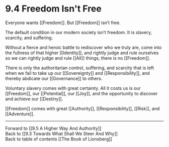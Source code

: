 # 9.4 Freedom Isn't Free

Everyone wants [[Freedom]]. But [[Freedom]] isn’t free.

The default condition in our modern society isn’t freedom. It is slavery, scarcity, and suffering.

Without a fierce and heroic battle to rediscover who we truly are, come into the fullness of that higher [[Identity]], and rightly judge and rule ourselves so we can rightly judge and rule [[All]] things, there is no [[Freedom]].

There is only the authoritarian control, suffering, and scarcity that is left when we fail to take up our [[Sovereignty]] and [[Responsibility]], and thereby abdicate  our [[Governance]] to others.

Voluntary slavery comes with great certainty. All it costs us is our [[Freedom]], our [[Potential]], our [[Joy]], and the opportunity to discover and achieve our [[Destiny]].

[[Freedom]] comes with great [[Authority]], [[Responsibility]], [[Risk]], and [[Adventure]].

___

Forward to [[9.5 A Higher Way And Authority]]  
Back to [[9.3 Towards What Shall We Steer And Why]]      
Back to table of contents [[The Book of Lionsberg]]  
